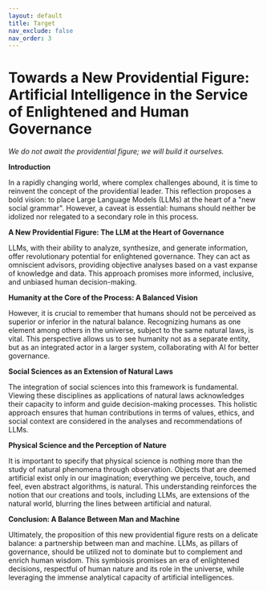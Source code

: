 ```yaml
---
layout: default
title: Target
nav_exclude: false
nav_order: 3
---
```


# Towards a New Providential Figure: Artificial Intelligence in the Service of Enlightened and Human Governance

_We do not await the providential figure; we will build it ourselves._

**Introduction**

In a rapidly changing world, where complex challenges abound, it is time to reinvent the concept of the providential leader. This reflection proposes a bold vision: to place Large Language Models (LLMs) at the heart of a "new social grammar". However, a caveat is essential: humans should neither be idolized nor relegated to a secondary role in this process.

**A New Providential Figure: The LLM at the Heart of Governance**

LLMs, with their ability to analyze, synthesize, and generate information, offer revolutionary potential for enlightened governance. They can act as omniscient advisors, providing objective analyses based on a vast expanse of knowledge and data. This approach promises more informed, inclusive, and unbiased human decision-making.

**Humanity at the Core of the Process: A Balanced Vision**

However, it is crucial to remember that humans should not be perceived as superior or inferior in the natural balance. Recognizing humans as one element among others in the universe, subject to the same natural laws, is vital. This perspective allows us to see humanity not as a separate entity, but as an integrated actor in a larger system, collaborating with AI for better governance.

**Social Sciences as an Extension of Natural Laws**

The integration of social sciences into this framework is fundamental. Viewing these disciplines as applications of natural laws acknowledges their capacity to inform and guide decision-making processes. This holistic approach ensures that human contributions in terms of values, ethics, and social context are considered in the analyses and recommendations of LLMs.

**Physical Science and the Perception of Nature**

It is important to specify that physical science is nothing more than the study of natural phenomena through observation. Objects that are deemed artificial exist only in our imagination; everything we perceive, touch, and feel, even abstract algorithms, is natural. This understanding reinforces the notion that our creations and tools, including LLMs, are extensions of the natural world, blurring the lines between artificial and natural.

**Conclusion: A Balance Between Man and Machine**

Ultimately, the proposition of this new providential figure rests on a delicate balance: a partnership between man and machine. LLMs, as pillars of governance, should be utilized not to dominate but to complement and enrich human wisdom. This symbiosis promises an era of enlightened decisions, respectful of human nature and its role in the universe, while leveraging the immense analytical capacity of artificial intelligences.
